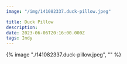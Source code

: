 ```yaml
---
image: "/img/141082337.duck-pillow.jpeg"

title: Duck Pillow
description: 
date: 2023-06-06T20:16:00.000Z
tags: Indy
---
```

{% image "./141082337.duck-pillow.jpeg", "" %}